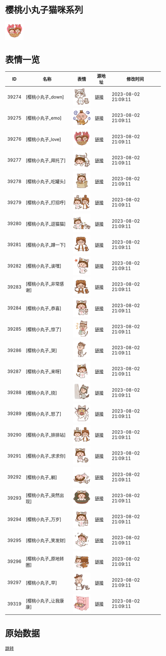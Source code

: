 # 樱桃小丸子猫咪系列

<img src="./cover.png" height="60" alt="cover" />

# 表情一览

|ID|名称|表情|源地址|修改时间|
|----|----|----|----|----|
|39274|[樱桃小丸子_down]|<img src="./pic/039274_%5B樱桃小丸子_down%5D.png" height="60" alt="down"/>|[链接](https://i0.hdslb.com/bfs/emote/a6127290f45b427d47438e077b783f6ecb70147c.png)|2023-08-02 21:09:11|
|39275|[樱桃小丸子_emo]|<img src="./pic/039275_%5B樱桃小丸子_emo%5D.png" height="60" alt="emo"/>|[链接](https://i0.hdslb.com/bfs/emote/00c41397fcf94433166af171d0bfe805061871de.png)|2023-08-02 21:09:11|
|39276|[樱桃小丸子_love]|<img src="./pic/039276_%5B樱桃小丸子_love%5D.png" height="60" alt="love"/>|[链接](https://i0.hdslb.com/bfs/emote/8d5d2df90e6d07f888999d4ed29ac6b9016a8493.png)|2023-08-02 21:09:11|
|39277|[樱桃小丸子_拜托了]|<img src="./pic/039277_%5B樱桃小丸子_拜托了%5D.png" height="60" alt="拜托了"/>|[链接](https://i0.hdslb.com/bfs/emote/0b6686b7ae990980e0d763179b9534a411919594.png)|2023-08-02 21:09:11|
|39278|[樱桃小丸子_吃罐头]|<img src="./pic/039278_%5B樱桃小丸子_吃罐头%5D.png" height="60" alt="吃罐头"/>|[链接](https://i0.hdslb.com/bfs/emote/a1541d331f7c0bdbf4a7beacc31567a43310829f.png)|2023-08-02 21:09:11|
|39279|[樱桃小丸子_打招呼]|<img src="./pic/039279_%5B樱桃小丸子_打招呼%5D.png" height="60" alt="打招呼"/>|[链接](https://i0.hdslb.com/bfs/emote/61c2bba2fe726ef675986cb4b0d15a8da86dca39.png)|2023-08-02 21:09:11|
|39280|[樱桃小丸子_逗猫猫]|<img src="./pic/039280_%5B樱桃小丸子_逗猫猫%5D.png" height="60" alt="逗猫猫"/>|[链接](https://i0.hdslb.com/bfs/emote/d5ea715d495dab9f9ed40457a9629f75ba966b7e.png)|2023-08-02 21:09:11|
|39281|[樱桃小丸子_蹲一下]|<img src="./pic/039281_%5B樱桃小丸子_蹲一下%5D.png" height="60" alt="蹲一下"/>|[链接](https://i0.hdslb.com/bfs/emote/d3b434e5e44702fa1dcb3526424cd30f5a960dcb.png)|2023-08-02 21:09:11|
|39282|[樱桃小丸子_诶嘿]|<img src="./pic/039282_%5B樱桃小丸子_诶嘿%5D.png" height="60" alt="诶嘿"/>|[链接](https://i0.hdslb.com/bfs/emote/e1b74a4af059a3405ca794e899b4af12538e6ade.png)|2023-08-02 21:09:11|
|39283|[樱桃小丸子_非常感谢]|<img src="./pic/039283_%5B樱桃小丸子_非常感谢%5D.png" height="60" alt="非常感谢"/>|[链接](https://i0.hdslb.com/bfs/emote/71ab55eeae940725203e481b45a36ce5fe5c432d.png)|2023-08-02 21:09:11|
|39284|[樱桃小丸子_恭喜]|<img src="./pic/039284_%5B樱桃小丸子_恭喜%5D.png" height="60" alt="恭喜"/>|[链接](https://i0.hdslb.com/bfs/emote/f918ca04ee0f007f8f089555f0abc3dfbe1307b9.png)|2023-08-02 21:09:11|
|39285|[樱桃小丸子_惊了]|<img src="./pic/039285_%5B樱桃小丸子_惊了%5D.png" height="60" alt="惊了"/>|[链接](https://i0.hdslb.com/bfs/emote/db57e90ca49f585b779139d9ce04ddcfcd4c6090.png)|2023-08-02 21:09:11|
|39286|[樱桃小丸子_哭]|<img src="./pic/039286_%5B樱桃小丸子_哭%5D.png" height="60" alt="哭"/>|[链接](https://i0.hdslb.com/bfs/emote/a881e45f1d5421d47d77108668a232a63a2da0e3.png)|2023-08-02 21:09:11|
|39287|[樱桃小丸子_来呀]|<img src="./pic/039287_%5B樱桃小丸子_来呀%5D.png" height="60" alt="来呀"/>|[链接](https://i0.hdslb.com/bfs/emote/2bfa818605f39a0fca13dff9852a92b9870af2b9.png)|2023-08-02 21:09:11|
|39288|[樱桃小丸子_挠]|<img src="./pic/039288_%5B樱桃小丸子_挠%5D.png" height="60" alt="挠"/>|[链接](https://i0.hdslb.com/bfs/emote/c5c0d1694b0d2ad4d44f18ffbcedf3dc9c03184e.png)|2023-08-02 21:09:11|
|39289|[樱桃小丸子_怒了]|<img src="./pic/039289_%5B樱桃小丸子_怒了%5D.png" height="60" alt="怒了"/>|[链接](https://i0.hdslb.com/bfs/emote/cc5bab5369e6605d535343af38275b708b074221.png)|2023-08-02 21:09:11|
|39290|[樱桃小丸子_排排站]|<img src="./pic/039290_%5B樱桃小丸子_排排站%5D.png" height="60" alt="排排站"/>|[链接](https://i0.hdslb.com/bfs/emote/a9c39c92d6556c2aef0b6f9d150b57478bf141ac.png)|2023-08-02 21:09:11|
|39291|[樱桃小丸子_求求你]|<img src="./pic/039291_%5B樱桃小丸子_求求你%5D.png" height="60" alt="求求你"/>|[链接](https://i0.hdslb.com/bfs/emote/d3afb20610cd52d16ceda45f78d29ed6f974d9d8.png)|2023-08-02 21:09:11|
|39292|[樱桃小丸子_躺]|<img src="./pic/039292_%5B樱桃小丸子_躺%5D.png" height="60" alt="躺"/>|[链接](https://i0.hdslb.com/bfs/emote/8cb45672e6cadeb860ca603d72b1bb7035097fe8.png)|2023-08-02 21:09:11|
|39293|[樱桃小丸子_突然出现]|<img src="./pic/039293_%5B樱桃小丸子_突然出现%5D.png" height="60" alt="突然出现"/>|[链接](https://i0.hdslb.com/bfs/emote/45d3abcfa248b7d53adce1197a163b0f2be1e6b9.png)|2023-08-02 21:09:11|
|39294|[樱桃小丸子_万岁]|<img src="./pic/039294_%5B樱桃小丸子_万岁%5D.png" height="60" alt="万岁"/>|[链接](https://i0.hdslb.com/bfs/emote/da1a7ce601584c1824913490860d52e278f02d96.png)|2023-08-02 21:09:11|
|39295|[樱桃小丸子_笑发财]|<img src="./pic/039295_%5B樱桃小丸子_笑发财%5D.png" height="60" alt="笑发财"/>|[链接](https://i0.hdslb.com/bfs/emote/fc326c907d608eceaf32279da843bd3d44beecf6.png)|2023-08-02 21:09:11|
|39296|[樱桃小丸子_原地转圈]|<img src="./pic/039296_%5B樱桃小丸子_原地转圈%5D.png" height="60" alt="原地转圈"/>|[链接](https://i0.hdslb.com/bfs/emote/5764ac464a75e95f59dcbbae715ada5d71ec36c8.png)|2023-08-02 21:09:11|
|39297|[樱桃小丸子_早]|<img src="./pic/039297_%5B樱桃小丸子_早%5D.png" height="60" alt="早"/>|[链接](https://i0.hdslb.com/bfs/emote/d8e5397d6faf6f0aeb4b55edb436e16021032588.png)|2023-08-02 21:09:11|
|39319|[樱桃小丸子_让我康康]|<img src="./pic/039319_%5B樱桃小丸子_让我康康%5D.png" height="60" alt="让我康康"/>|[链接](https://i0.hdslb.com/bfs/emote/86136f3a123533e50074f9be945019501d04a76e.png)|2023-08-02 21:09:11|

# 原始数据

[跳转](./raw.json)

